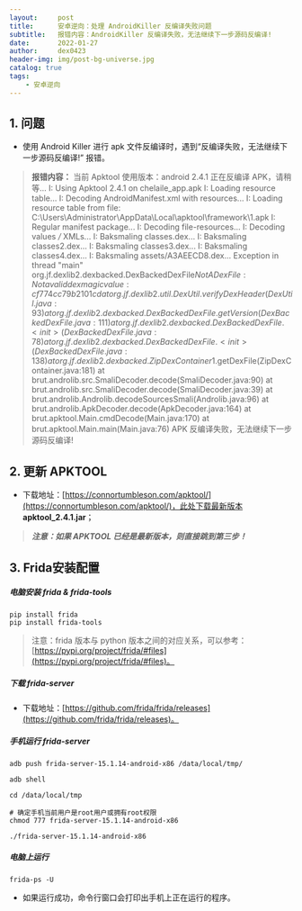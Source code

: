 ```yaml
---
layout:     post
title:      安卓逆向：处理 AndroidKiller 反编译失败问题
subtitle:   报错内容：AndroidKiller 反编译失败，无法继续下一步源码反编译!
date:       2022-01-27
author:     dex0423
header-img: img/post-bg-universe.jpg
catalog: true
tags:
    - 安卓逆向
---
```



## 1. 问题

- 使用 Android Killer 进行 apk 文件反编译时，遇到“反编译失败，无法继续下一步源码反编译!” 报错。

> **报错内容：**
>当前 Apktool 使用版本：android 2.4.1
正在反编译 APK，请稍等...
>I: Using Apktool 2.4.1 on chelaile_app.apk
>I: Loading resource table...
>I: Decoding AndroidManifest.xml with resources...
>I: Loading resource table from file: C:\Users\Administrator\AppData\Local\apktool\framework\1.apk
>I: Regular manifest package...
>I: Decoding file-resources...
>I: Decoding values */* XMLs...
>I: Baksmaling classes.dex...
>I: Baksmaling classes2.dex...
>I: Baksmaling classes3.dex...
>I: Baksmaling classes4.dex...
>I: Baksmaling assets/A3AEECD8.dex...
>Exception in thread "main" org.jf.dexlib2.dexbacked.DexBackedDexFile$NotADexFile: Not a valid dex magic value: cf 77 4c c7 9b 21 01 cd
>	at org.jf.dexlib2.util.DexUtil.verifyDexHeader(DexUtil.java:93)
>	at org.jf.dexlib2.dexbacked.DexBackedDexFile.getVersion(DexBackedDexFile.java:111)
>	at org.jf.dexlib2.dexbacked.DexBackedDexFile.<init>(DexBackedDexFile.java:78)
>	at org.jf.dexlib2.dexbacked.DexBackedDexFile.<init>(DexBackedDexFile.java:138)
>	at org.jf.dexlib2.dexbacked.ZipDexContainer$1.getDexFile(ZipDexContainer.java:181)
>	at brut.androlib.src.SmaliDecoder.decode(SmaliDecoder.java:90)
>	at brut.androlib.src.SmaliDecoder.decode(SmaliDecoder.java:39)
>	at brut.androlib.Androlib.decodeSourcesSmali(Androlib.java:96)
>	at brut.androlib.ApkDecoder.decode(ApkDecoder.java:164)
>	at brut.apktool.Main.cmdDecode(Main.java:170)
>	at brut.apktool.Main.main(Main.java:76)
>APK 反编译失败，无法继续下一步源码反编译!


## 2. 更新 APKTOOL

- 下载地址：[https://connortumbleson.com/apktool/](https://connortumbleson.com/apktool/)，此处下载最新版本 **apktool_2.4.1.jar**；

>***注意：如果 APKTOOL 已经是最新版本，则直接跳到第三步！***

## 3. Frida安装配置

##### 电脑安装 frida & frida-tools

```
pip install frida
pip install frida-tools
```

> 注意：frida 版本与 python 版本之间的对应关系，可以参考：[https://pypi.org/project/frida/#files](https://pypi.org/project/frida/#files)。

##### 下载 frida-server

- 下载地址：[https://github.com/frida/frida/releases](https://github.com/frida/frida/releases)。

##### 手机运行 frida-server

```
adb push frida-server-15.1.14-android-x86 /data/local/tmp/

adb shell

cd /data/local/tmp

# 确定手机当前用户是root用户或拥有root权限
chmod 777 frida-server-15.1.14-android-x86

./frida-server-15.1.14-android-x86

```

##### 电脑上运行

```
frida-ps -U
```

- 如果运行成功，命令行窗口会打印出手机上正在运行的程序。



